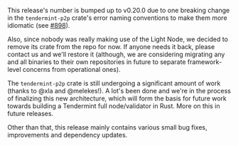 This release's number is bumped up to v0.20.0 due to one breaking change in the
`tendermint-p2p` crate's error naming conventions to make them more idiomatic
(see [#898](https://github.com/informalsystems/tendermint-rs/pull/898)).

Also, since nobody was really making use of the Light Node, we decided to remove
its crate from the repo for now. If anyone needs it back, please contact us and
we'll restore it (although, we are considering migrating any and all binaries to
their own repositories in future to separate framework-level concerns from
operational ones).

The `tendermint-p2p` crate is still undergoing a significant amount of work
(thanks to @xla and @melekes!). A lot's been done and we're in the process of
finalizing this new architecture, which will form the basis for future work
towards building a Tendermint full node/validator in Rust. More on this in
future releases.

Other than that, this release mainly contains various small bug fixes,
improvements and dependency updates.
